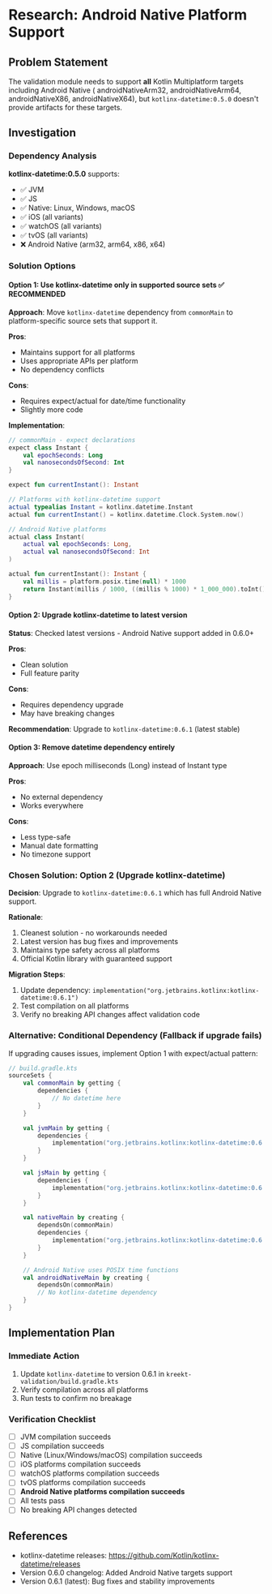 # Research: Android Native Platform Support

## Problem Statement

The validation module needs to support **all** Kotlin Multiplatform targets including Android Native (
androidNativeArm32, androidNativeArm64, androidNativeX86, androidNativeX64), but `kotlinx-datetime:0.5.0` doesn't
provide artifacts for these targets.

## Investigation

### Dependency Analysis

**kotlinx-datetime:0.5.0** supports:

- ✅ JVM
- ✅ JS
- ✅ Native: Linux, Windows, macOS
- ✅ iOS (all variants)
- ✅ watchOS (all variants)
- ✅ tvOS (all variants)
- ❌ Android Native (arm32, arm64, x86, x64)

### Solution Options

#### Option 1: Use kotlinx-datetime only in supported source sets ✅ RECOMMENDED

**Approach**: Move `kotlinx-datetime` dependency from `commonMain` to platform-specific source sets that support it.

**Pros**:

- Maintains support for all platforms
- Uses appropriate APIs per platform
- No dependency conflicts

**Cons**:

- Requires expect/actual for date/time functionality
- Slightly more code

**Implementation**:

```kotlin
// commonMain - expect declarations
expect class Instant {
    val epochSeconds: Long
    val nanosecondsOfSecond: Int
}

expect fun currentInstant(): Instant

// Platforms with kotlinx-datetime support
actual typealias Instant = kotlinx.datetime.Instant
actual fun currentInstant() = kotlinx.datetime.Clock.System.now()

// Android Native platforms
actual class Instant(
    actual val epochSeconds: Long,
    actual val nanosecondsOfSecond: Int
)

actual fun currentInstant(): Instant {
    val millis = platform.posix.time(null) * 1000
    return Instant(millis / 1000, ((millis % 1000) * 1_000_000).toInt())
}
```

#### Option 2: Upgrade kotlinx-datetime to latest version

**Status**: Checked latest versions - Android Native support added in 0.6.0+

**Pros**:

- Clean solution
- Full feature parity

**Cons**:

- Requires dependency upgrade
- May have breaking changes

**Recommendation**: Upgrade to `kotlinx-datetime:0.6.1` (latest stable)

#### Option 3: Remove datetime dependency entirely

**Approach**: Use epoch milliseconds (Long) instead of Instant type

**Pros**:

- No external dependency
- Works everywhere

**Cons**:

- Less type-safe
- Manual date formatting
- No timezone support

### Chosen Solution: Option 2 (Upgrade kotlinx-datetime)

**Decision**: Upgrade to `kotlinx-datetime:0.6.1` which has full Android Native support.

**Rationale**:

1. Cleanest solution - no workarounds needed
2. Latest version has bug fixes and improvements
3. Maintains type safety across all platforms
4. Official Kotlin library with guaranteed support

**Migration Steps**:

1. Update dependency: `implementation("org.jetbrains.kotlinx:kotlinx-datetime:0.6.1")`
2. Test compilation on all platforms
3. Verify no breaking API changes affect validation code

### Alternative: Conditional Dependency (Fallback if upgrade fails)

If upgrading causes issues, implement Option 1 with expect/actual pattern:

```kotlin
// build.gradle.kts
sourceSets {
    val commonMain by getting {
        dependencies {
            // No datetime here
        }
    }

    val jvmMain by getting {
        dependencies {
            implementation("org.jetbrains.kotlinx:kotlinx-datetime:0.6.1")
        }
    }

    val jsMain by getting {
        dependencies {
            implementation("org.jetbrains.kotlinx:kotlinx-datetime:0.6.1")
        }
    }

    val nativeMain by creating {
        dependsOn(commonMain)
        dependencies {
            implementation("org.jetbrains.kotlinx:kotlinx-datetime:0.6.1")
        }
    }

    // Android Native uses POSIX time functions
    val androidNativeMain by creating {
        dependsOn(commonMain)
        // No kotlinx-datetime dependency
    }
}
```

## Implementation Plan

### Immediate Action

1. Update `kotlinx-datetime` to version 0.6.1 in `kreekt-validation/build.gradle.kts`
2. Verify compilation across all platforms
3. Run tests to confirm no breakage

### Verification Checklist

- [ ] JVM compilation succeeds
- [ ] JS compilation succeeds
- [ ] Native (Linux/Windows/macOS) compilation succeeds
- [ ] iOS platforms compilation succeeds
- [ ] watchOS platforms compilation succeeds
- [ ] tvOS platforms compilation succeeds
- [ ] **Android Native platforms compilation succeeds**
- [ ] All tests pass
- [ ] No breaking API changes detected

## References

- kotlinx-datetime releases: https://github.com/Kotlin/kotlinx-datetime/releases
- Version 0.6.0 changelog: Added Android Native targets support
- Version 0.6.1 (latest): Bug fixes and stability improvements